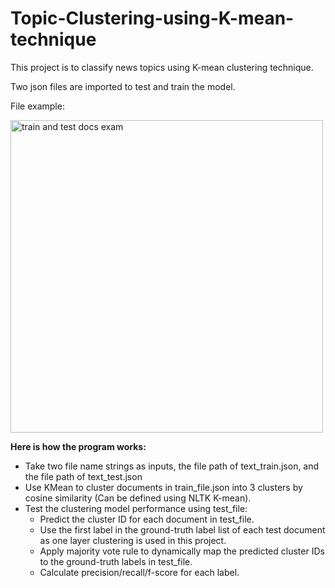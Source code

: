 # Topic-Clustering-using-K-mean-technique
This project is to classify news topics using K-mean clustering technique.

Two json files are imported to test and train the model.

File example:

<img width="500" alt="train and test docs exam" src="https://user-images.githubusercontent.com/45326221/56854811-8563a400-690a-11e9-9720-2b1b90ae3925.PNG">


**Here is how the program works:**
- Take two file name strings as inputs, the file path of text_train.json, and the
file path of text_test.json
- Use KMean to cluster documents in train_file.json into 3 clusters by cosine similarity (Can be defined using NLTK K-mean).
- Test the clustering model performance using test_file:
  + Predict the cluster ID for each document in test_file.
  + Use the first label in the ground-truth label list of each test document as one layer clustering is used in this project.
  + Apply majority vote rule to dynamically map the predicted cluster IDs to the ground-truth labels in test_file.
  + Calculate precision/recall/f-score for each label.
